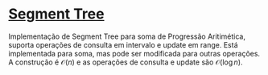 # [Segment Tree](seg_tree.cpp)

Implementação de Segment Tree para soma de Progressão Aritimética, suporta operações de consulta em intervalo e update em range. Está implementada para soma, mas pode ser modificada para outras operações. A construção é $\mathcal{O}(n)$ e as operações de consulta e update são $\mathcal{O}(\log n)$.
